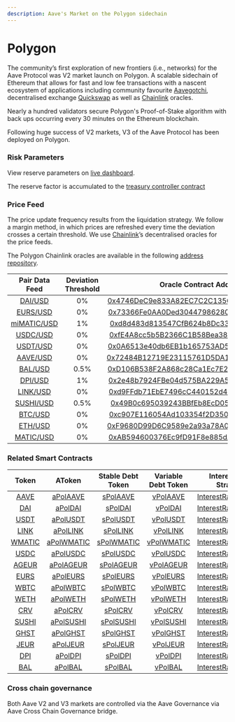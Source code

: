 ```yaml
---
description: Aave's Market on the Polygon sidechain
---
```


# Polygon
The community’s first exploration of new frontiers (i.e., networks) for the Aave Protocol was V2 market launch on Polygon. A scalable sidechain of Ethereum that allows for fast and low fee transactions with a nascent ecosystem of applications including community favourite [Aavegotchi](https://aavegotchi.com), decentralised exchange [Quickswap](https://quickswap.exchange/#/swap) as well as [Chainlink](https://chain.link) oracles.

Nearly a hundred validators secure Polygon's Proof-of-Stake algorithm with back ups occurring every 30 minutes on the Ethereum blockchain.

Following huge success of V2 markets, V3 of the Aave Protocol has been deployed on Polygon.

### Risk Parameters

View reserve parameters on [live dashboard](https://config.fyi).

The reserve factor is accumulated to the [treasury controller contract](https://polygonscan.com/address/0x73D435AFc15e35A9aC63B2a81B5AA54f974eadFe)

### Price Feed

The price update frequency results from the liquidation strategy. We follow a margin method, in which prices are refreshed every time the deviation crosses a certain threshold. We use [Chainlink](https://chain.link)’s decentralised oracles for the price feeds.

The Polygon Chainlink oracles are available in the following [address repository](https://docs.chain.link/data-feeds/price-feeds/addresses/?network=polygon).

| Pair Data Feed                                                                | Deviation Threshold | Oracle Contract Address                                                                                                  |
| :---------------------------------------------------------------------------: | :-----------------: | :----------------------------------------------------------------------------------------------------------------------: |
| [DAI/USD](https://data.chain.link/polygon/mainnet/stablecoins/dai-usd)        | 0%                  | [0x4746DeC9e833A82EC7C2C1356372CcF2cfcD2F3D](https://polygonscan.com/address/0x4746DeC9e833A82EC7C2C1356372CcF2cfcD2F3D) |
| [EURS/USD](https://data.chain.link/polygon/mainnet/fiat/eur-usd)              | 0%                  | [0x73366Fe0AA0Ded304479862808e02506FE556a98](https://polygonscan.com/address/0x73366Fe0AA0Ded304479862808e02506FE556a98) |
| [miMATIC/USD](https://data.chain.link/polygon/mainnet/crypto-usd/mimatic-usd) | 1%                  | [0xd8d483d813547CfB624b8Dc33a00F2fcbCd2D428](https://polygonscan.com/address/0xd8d483d813547CfB624b8Dc33a00F2fcbCd2D428) |
| [USDC/USD](https://data.chain.link/polygon/mainnet/stablecoins/usdc-usd)      | 0%                  | [0xfE4A8cc5b5B2366C1B58Bea3858e81843581b2F7](https://polygonscan.com/address/0xfE4A8cc5b5B2366C1B58Bea3858e81843581b2F7) |
| [USDT/USD](https://data.chain.link/polygon/mainnet/stablecoins/usdt-usd)      | 0%                  | [0x0A6513e40db6EB1b165753AD52E80663aeA50545](https://polygonscan.com/address/0x0A6513e40db6EB1b165753AD52E80663aeA50545) |
| [AAVE/USD](https://data.chain.link/polygon/mainnet/crypto-eth/aave-usd)       | 0%                  | [0x72484B12719E23115761D5DA1646945632979bB6](https://polygonscan.com/address/0x72484B12719E23115761D5DA1646945632979bB6) |
| [BAL/USD](https://data.chain.link/polygon/mainnet/crypto-usd/bal-usd)         | 0.5%                | [0xD106B538F2A868c28Ca1Ec7E298C3325E0251d66](https://polygonscan.com/address/0xD106B538F2A868c28Ca1Ec7E298C3325E0251d66) |
| [DPI/USD](https://data.chain.link/polygon/mainnet/crypto-usd/dpi-usd)         | 1%                  | [0x2e48b7924FBe04d575BA229A59b64547d9da16e9](https://polygonscan.com/address/0x2e48b7924FBe04d575BA229A59b64547d9da16e9) |
| [LINK/USD](https://data.chain.link/polygon/mainnet/crypto-usd/link-usd)       | 0%                  | [0xd9FFdb71EbE7496cC440152d43986Aae0AB76665](https://polygonscan.com/address/0xd9FFdb71EbE7496cC440152d43986Aae0AB76665) |
| [SUSHI/USD](https://data.chain.link/polygon/mainnet/crypto-usd/sushi-usd)     | 0.5%                | [0x49B0c695039243BBfEb8EcD054EB70061fd54aa0](https://polygonscan.com/address/0x49B0c695039243BBfEb8EcD054EB70061fd54aa0) |
| [BTC/USD](https://data.chain.link/polygon/mainnet/crypto-usd/btc-usd)         | 0%                  | [0xc907E116054Ad103354f2D350FD2514433D57F6f](https://polygonscan.com/address/0xc907E116054Ad103354f2D350FD2514433D57F6f) |
| [ETH/USD](https://data.chain.link/polygon/mainnet/crypto-usd/eth-usd)         | 0%                  | [0xF9680D99D6C9589e2a93a78A04A279e509205945](https://polygonscan.com/address/0xF9680D99D6C9589e2a93a78A04A279e509205945) |
| [MATIC/USD](https://data.chain.link/polygon/mainnet/crypto-usd/matic-usd)     | 0%                  | [0xAB594600376Ec9fD91F8e885dADF0CE036862dE0](https://polygonscan.com/address/0xAB594600376Ec9fD91F8e885dADF0CE036862dE0) |

### Related Smart Contracts

| Token   | AToken | Stable Debt Token  | Variable Debt Token  | Interest Rate Strategy |
| :-----: | :----: | :----------------: | :------------------: | :--------------------: |
| [AAVE](https://polygonscan.com/address/0xd6df932a45c0f255f85145f286ea0b292b21c90b) | [aPolAAVE](https://polygonscan.com/address/0xf329e36C7bF6E5E86ce2150875a84Ce77f477375) | [sPolAAVE](https://polygonscan.com/address/0xfAeF6A702D15428E588d4C0614AEFb4348D83D48) | [vPolAAVE](https://polygonscan.com/address/0xE80761Ea617F66F96274eA5e8c37f03960ecC679) | [InterestRateStrategy](https://polygonscan.com/address/0x03733f4e008d36f2e37f0080ff1c8df756622e6f#code) |
| [DAI](https://polygonscan.com/address/0x8f3cf7ad23cd3cadbd9735aff958023239c6a063) | [aPolDAI](https://polygonscan.com/address/0x82E64f49Ed5EC1bC6e43DAD4FC8Af9bb3A2312EE) | [sPolDAI](https://polygonscan.com/address/0xd94112B5B62d53C9402e7A60289c6810dEF1dC9B) | [vPolDAI](https://polygonscan.com/address/0x8619d80FB0141ba7F184CbF22fd724116D9f7ffC)| [InterestRateStrategy](https://polygonscan.com/address/0xa9f3c3cae095527061e6d270dbe163693e6fda9d#code) |
| [USDT](https://polygonscan.com/address/0xc2132d05d31c914a87c6611c10748aeb04b58e8f#code) | [aPolUSDT](https://polygonscan.com/address/0x6ab707Aca953eDAeFBc4fD23bA73294241490620#code) | [sPolUSDT](https://polygonscan.com/address/0x70eFfc565DB6EEf7B927610155602d31b670e802#code) | [vPolUSDT](https://polygonscan.com/address/0xfb00AC187a8Eb5AFAE4eACE434F493Eb62672df7#code) | [InterestRateStrategy](https://polygonscan.com/address/0x41b66b4b6b4c9dab039d96528d1b88f7baf8c5a4#code) |
| [LINK](https://polygonscan.com/address/0x53e0bca35ec356bd5dddfebbd1fc0fd03fabad39) | [aPolLINK](https://polygonscan.com/address/0x191c10Aa4AF7C30e871E70C95dB0E4eb77237530) | [sPolLINK](https://polygonscan.com/address/0x89D976629b7055ff1ca02b927BA3e020F22A44e4#code) | [vPolLINK](https://polygonscan.com/address/0x953A573793604aF8d41F306FEb8274190dB4aE0e) | [InterestRateStrategy](https://polygonscan.com/address/0x03733f4e008d36f2e37f0080ff1c8df756622e6f#code) |
| [WMATIC](https://polygonscan.com/address/0x0d500b1d8e8ef31e21c99d1db9a6444d3adf1270) | [aPolWMATIC](https://polygonscan.com/address/0x6d80113e533a2C0fe82EaBD35f1875DcEA89Ea97) | [sPolWMATIC](https://polygonscan.com/address/0xF15F26710c827DDe8ACBA678682F3Ce24f2Fb56E#code) | [vPolWMATIC](https://polygonscan.com/address/0x4a1c3aD6Ed28a636ee1751C69071f6be75DEb8B8) | [InterestRateStrategy](https://polygonscan.com/address/0x03733f4e008d36f2e37f0080ff1c8df756622e6f#code) |
| [USDC](https://polygonscan.com/address/0x2791bca1f2de4661ed88a30c99a7a9449aa84174) | [aPolUSDC](https://polygonscan.com/address/0x625E7708f30cA75bfd92586e17077590C60eb4cD) | [sPolUSDC](https://polygonscan.com/address/0x307ffe186F84a3bc2613D1eA417A5737D69A7007#code) | [vPolUSDC](https://polygonscan.com/address/0xFCCf3cAbbe80101232d343252614b6A3eE81C989) | [InterestRateStrategy](https://polygonscan.com/address/0x41b66b4b6b4c9dab039d96528d1b88f7baf8c5a4#code) |
| [AGEUR](https://polygonscan.com/address/0xe0b52e49357fd4daf2c15e02058dce6bc0057db4) | [aPolAGEUR](https://polygonscan.com/address/0x8437d7c167dfb82ed4cb79cd44b7a32a1dd95c77) | [sPolAGEUR](https://polygonscan.com/address/0x40b4baecc69b882e8804f9286b12228c27f8c9bf#code) | [vPolAGEUR](https://polygonscan.com/address/0x3ca5fa07689f266e907439afd1fbb59c44fe12f6) | [InterestRateStrategy](https://polygonscan.com/address/0x41b66b4b6b4c9dab039d96528d1b88f7baf8c5a4#code) |
| [EURS](https://polygonscan.com/address/0xe111178a87a3bff0c8d18decba5798827539ae99) | [aPolEURS](https://polygonscan.com/address/0x38d693ce1df5aadf7bc62595a37d667ad57922e5) | [sPolEURS](https://polygonscan.com/address/0x8a9fde6925a839f6b1932d16b36ac026f8d3fbdb#code) | [vPolEURS](https://polygonscan.com/address/0x5d557b07776d12967914379c71a1310e917c7555) | [InterestRateStrategy](https://polygonscan.com/address/0x41b66b4b6b4c9dab039d96528d1b88f7baf8c5a4#code) |
| [WBTC](https://polygonscan.com/address/0x1bfd67037b42cf73acf2047067bd4f2c47d9bfd6) | [aPolWBTC](https://polygonscan.com/address/0x078f358208685046a11C85e8ad32895DED33A249) | [sPolWBTC](https://polygonscan.com/address/0x633b207Dd676331c413D4C013a6294B0FE47cD0e#code) | [vPolWBTC](https://polygonscan.com/address/0x92b42c66840C7AD907b4BF74879FF3eF7c529473) | [InterestRateStrategy](https://polygonscan.com/address/0x03733f4e008d36f2e37f0080ff1c8df756622e6f#code) |
| [WETH](https://polygonscan.com/address/0x7ceb23fd6bc0add59e62ac25578270cff1b9f619) | [aPolWETH](https://polygonscan.com/address/0xe50fA9b3c56FfB159cB0FCA61F5c9D750e8128c8) | [sPolWETH](https://polygonscan.com/address/0xD8Ad37849950903571df17049516a5CD4cbE55F6#code) | [vPolWETH](https://polygonscan.com/address/0x0c84331e39d6658Cd6e6b9ba04736cC4c4734351) | [InterestRateStrategy](https://polygonscan.com/address/0x03733f4e008d36f2e37f0080ff1c8df756622e6f#code) |
| [CRV](https://polygonscan.com/address/0x172370d5cd63279efa6d502dab29171933a610af) | [aPolCRV](https://polygonscan.com/address/0x513c7e3a9c69ca3e22550ef58ac1c0088e918fff) | [sPolCRV](https://polygonscan.com/address/0x08cb71192985e936c7cd166a8b268035e400c3c3#code) | [vPolCRV](https://polygonscan.com/address/0x77ca01483f379e58174739308945f044e1a764dc) | [InterestRateStrategy](https://polygonscan.com/address/0x03733f4e008d36f2e37f0080ff1c8df756622e6f#code) |
| [SUSHI](https://polygonscan.com/address/0x0b3f868e0be5597d5db7feb59e1cadbb0fdda50a) | [aPolSUSHI](https://polygonscan.com/address/0xc45a479877e1e9dfe9fcd4056c699575a1045daa) | [sPolSUSHI](https://polygonscan.com/address/0x78246294a4c6fbf614ed73ccc9f8b875ca8ee841#code) | [vPolSUSHI](https://polygonscan.com/address/0x34e2ed44ef7466d5f9e0b782b5c08b57475e7907) | [InterestRateStrategy](https://polygonscan.com/address/0x03733f4e008d36f2e37f0080ff1c8df756622e6f#code) |
| [GHST](https://polygonscan.com/address/0x385eeac5cb85a38a9a07a70c73e0a3271cfb54a7) | [aPolGHST](https://polygonscan.com/address/0x8eb270e296023e9d92081fdf967ddd7878724424) | [sPolGHST](https://polygonscan.com/address/0x3ef10dff4928279c004308ebadc4db8b7620d6fc#code) | [vPolGHST](https://polygonscan.com/address/0xce186f6cccb0c955445bb9d10c59cae488fea559) | [InterestRateStrategy](https://polygonscan.com/address/0x03733f4e008d36f2e37f0080ff1c8df756622e6f#code) |
| [JEUR](https://polygonscan.com/address/0x4e3decbb3645551b8a19f0ea1678079fcb33fb4c) | [aPolJEUR](https://polygonscan.com/address/0x6533afac2e7bccb20dca161449a13a32d391fb00) | [sPolJEUR](https://polygonscan.com/address/0x6b4b37618d85db2a7b469983c888040f7f05ea3d#code) | [vPolJEUR](https://polygonscan.com/address/0x44705f578135cc5d703b4c9c122528c73eb87145) | [InterestRateStrategy](https://polygonscan.com/address/0x41b66b4b6b4c9dab039d96528d1b88f7baf8c5a4#code) |
| [DPI](https://polygonscan.com/address/0x85955046df4668e1dd369d2de9f3aeb98dd2a369) | [aPolDPI](https://polygonscan.com/address/0x724dc807b04555b71ed48a6896b6f41593b8c637) | [sPolDPI](https://polygonscan.com/address/0xdc1fad70953bb3918592b6fcc374fe05f5811b6a#code) | [vPolDPI](https://polygonscan.com/address/0xf611aeb5013fd2c0511c9cd55c7dc5c1140741a6) | [InterestRateStrategy](https://polygonscan.com/address/0x03733f4e008d36f2e37f0080ff1c8df756622e6f#code) |
| [BAL](https://polygonscan.com/address/0x9a71012b13ca4d3d0cdc72a177df3ef03b0e76a3) | [aPolBAL](https://polygonscan.com/address/0x8ffdf2de812095b1d19cb146e4c004587c0a0692) | [sPolBAL](https://polygonscan.com/address/0xa5e408678469d23efdb7694b1b0a85bb0669e8bd#code) | [vPolBAL](https://polygonscan.com/address/0xa8669021776bc142dfca87c21b4a52595bcbb40a) | [InterestRateStrategy](https://polygonscan.com/address/0x03733f4e008d36f2e37f0080ff1c8df756622e6f#code) |

### Cross chain governance

Both Aave V2 and V3 markets are controlled via the Aave Governance via Aave Cross Chain Governance bridge.
